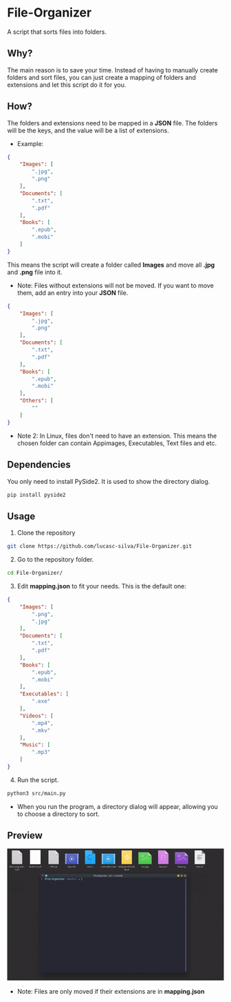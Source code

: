 # File-Organizer
A script that sorts files into folders.

## Why?
The main reason is to save your time. Instead of having to manually create folders and sort files, you can just create a mapping of folders and extensions and let this script do it for you.

## How?
The folders and extensions need to be mapped in a **JSON** file. The folders will be the keys, and the value will be a list of extensions.
* Example:
```json
{
    "Images": [
        ".jpg",
        ".png"
    ],
    "Documents": [
        ".txt",
        ".pdf"
    ],
    "Books": [
        ".epub",
        ".mobi"
    ]
}
```

This means the script will create a folder called **Images** and move all **.jpg** and **.png** file into it.
* Note: Files without extensions will not be moved. If you want to move them, add an entry into your **JSON** file.
```json
{
    "Images": [
        ".jpg",
        ".png"
    ],
    "Documents": [
        ".txt",
        ".pdf"
    ],
    "Books": [
        ".epub",
        ".mobi"
    ],
    "Others": [
        ""
    ]
}
```
* Note 2: In Linux, files don't need to have an extension. This means the chosen folder can contain Appimages, Executables, Text files and etc.

## Dependencies
You only need to install PySide2. It is used to show the directory dialog.
```bash
pip install pyside2
```


## Usage
1. Clone the repository
```sh
git clone https://github.com/lucasc-silva/File-Organizer.git
```

2. Go to the repository folder.
```sh
cd File-Organizer/
```

3. Edit **mapping.json** to fit your needs. This is the default one:
```json
{
    "Images": [
        ".png",
        ".jpg"
    ],
    "Documents": [
        ".txt",
        ".pdf"
    ],
    "Books": [
        ".epub",
        ".mobi"
    ],
    "Executables": [
        ".exe"
    ],
    "Videos": [
        ".mp4",
        ".mkv"
    ],
    "Music": [
        ".mp3"
    ]
}
```

4. Run the script.
```sh
python3 src/main.py
```
* When you run the program, a directory dialog will appear, allowing you to choose a directory to sort.

## Preview
![Gif showing how the script works](file-organizer.gif)
* Note: Files are only moved if their extensions are in **mapping.json**

